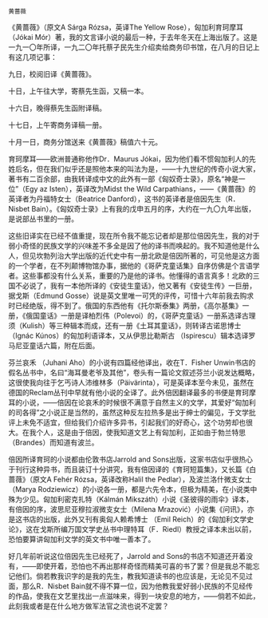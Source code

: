     黄蔷薇 

   《黄蔷薇》（原文A Sárga Rózsa，英译The Yellow Rose），匈加利育珂摩耳（Jókai Mór）著，我的文言译小说的最后一种，于去年冬天在上海出版了。这是一九一〇年所译，一九二〇年托蔡孑民先生介绍卖给商务印书馆，在八月的日记上有这几项记事：

   九日，校阅旧译《黄蔷薇》。

   十日，上午往大学，寄蔡先生函，又稿一本。

   十六日，晚得蔡先生函附译稿。

   十七日，上午寄商务译稿一册。

   十月一日，商务分馆送来《黄蔷薇》稿值六十元。

   育珂摩耳——欧洲普通称他作Dr．Maurus Jókai，因为他们看不惯匈加利人的先姓后名，但在我们似乎还是照他本来的叫法为是，——十九世纪的传奇小说大家，著书有二百余部，由我转译成中文的此外有一部《匈奴奇士录》，原名“神是一位”（Egy az Isten），英译改为Midst the Wild Carpathians，——《黄蔷薇》的英译者为丹福特女士（Beatrice Danford），这书的英译者是倍因先生（R．Nisbet Bain）。《匈奴奇士录》上有我的戊申五月的序，大约在一九〇九年出版，是说部丛书里的一册。

   这些旧译实在已经不值重提，现在所令我不能忘记者却是那位倍因先生，我的对于弱小奇怪的民族文学的兴味差不多全是因了他的译书而唤起的。我不知道他是什么人，但见坎勃列治大学出版的近代史中有一册北欧是倍因所著的，可见他是这方面的一个学者，在不列颠博物馆办事，据他的《哥萨克童话集》自序仿佛是个言语学者。这些事都没有什么关系，重要的乃是他的译书。他懂得的语言真多！北欧的三国不必说了，我有一本他所译的《安徒生童话》，他又著有《安徒生传》一巨册，据戈斯（Edmund Gosse）说是英文里唯一可凭的评传，可惜十六年前我去购求时已经绝版，得不到了。俄国的东西他有《托尔斯泰集》两册，《高尔基集》一册，《俄国童话》一册是译柏烈伟（Polevoi）的，《哥萨克童话》一册系选译古理须（Kulish）等三种辑本而成，还有一册《土耳其童话》，则转译古诺思博士（Ignác Kúnos）的匈加利语译本，又从伊思比勒斯古 （Ispirescu）辑本选译罗马尼亚童话六篇，附在后面。

   芬兰哀禾 （Juhani Aho）的小说有四篇经他译出，收在T．Fisher Unwin书店的假名丛书中，名曰“海耳曼老爷及其他”，卷头有一篇论文叙述芬兰小说发达概略，这很使我向往于乞丐诗人沛维林多（Päivärinta），可是英译本至今未见，虽然在德国的Reclam丛刊中早就有他小说的全译了。此外倍因翻译最多的书便是育珂摩耳的小说，——倍因在论哀禾的时候很不满意于自然主义的文学，其爱好“匈加利的司各得”之小说正是当然的，虽然这种反左拉热多是出于绅士的偏见，于文学批评上未免不适宜，但给我们介绍许多异书，引起我们的好奇心，这个功劳却也很大。在我个人，这是由于倍因，使我知道文艺上有匈加利，正如由于勃兰特思（Brandes）而知道有波兰。

   倍因所译育珂的小说都由伦敦书店Jarrold and Sons出版，这家书店似乎很热心于刊行这种异书，而且装订十分讲究，我有倍因译的《育珂短篇集》，又长篇《白蔷薇》（原文A Fehér Rózsa，英译改称Halil the Pedlar），及波兰洛什微支女士（Marya Rodziewicz）的小说各一册，都是六先令本，但极为精美，在小说类中殊为少见。匈加利密克扎特（Kálmán Mikszáth）小说《圣彼得的雨伞》译本，有倍因的序，波思尼亚穆拉淑微支女士（Milena Mrazović）小说集《问讯》，亦是这书店的出版，此外又刊有奥匈人赖希博士 （Emil Reich）的《匈加利文学史论》，这在戈斯所编万国文学史丛书中理特耳（F．Riedl）教授之译本未出以前，恐怕要算讲匈加利文学的英文书中唯一善本了。

   好几年前听说这位倍因先生已经死了，Jarrold and Sons的书店不知道还开着没有，——即使开着，恐怕也不再出那样奇怪而精美可喜的书了罢？但是我总不能忘记他们。倘若教我识字的是我的先生，教我知道读书的也应该是，无论见不见过面，那么R．Nisbet Bain就不得不算一位，因为他教我爱好弱小民族的不见经传的作品，使我在文艺里找出一点滋味来，得到一块安息的地方，——倘若不如此，此刻我或者是在什么地方做军法官之流也说不定罢？

